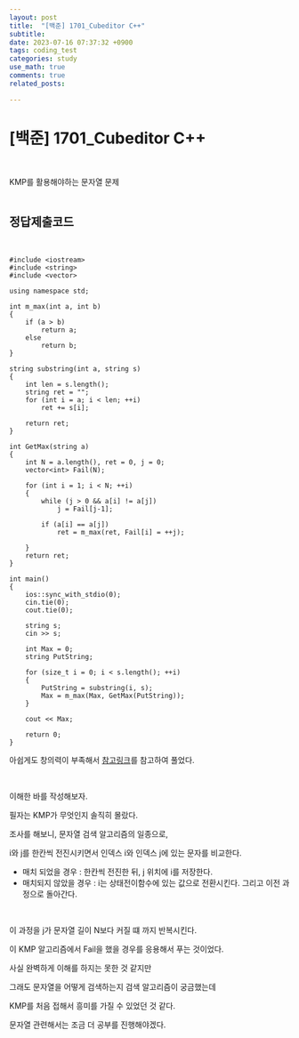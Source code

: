 ```yaml
---
layout: post
title:  "[백준] 1701_Cubeditor C++"
subtitle:   
date: 2023-07-16 07:37:32 +0900
tags: coding_test
categories: study
use_math: true
comments: true
related_posts:

---
```


# [백준] 1701_Cubeditor C++<br/>
<br/>

KMP를 활용해야하는 문자열 문제<br/>
<br/>

## 정답제출코드<br/>
<Br/>

```
#include <iostream>
#include <string>
#include <vector>

using namespace std;

int m_max(int a, int b)
{
    if (a > b)
        return a;
    else
        return b;
}

string substring(int a, string s)
{
    int len = s.length();
    string ret = "";
    for (int i = a; i < len; ++i)
        ret += s[i];
    
    return ret;
}

int GetMax(string a)
{
    int N = a.length(), ret = 0, j = 0;
    vector<int> Fail(N);

    for (int i = 1; i < N; ++i)
    {
        while (j > 0 && a[i] != a[j])
            j = Fail[j-1];
        
        if (a[i] == a[j])
            ret = m_max(ret, Fail[i] = ++j);
            
    }
    return ret;
}   

int main()
{
    ios::sync_with_stdio(0);
    cin.tie(0);
    cout.tie(0);

    string s;
    cin >> s;

    int Max = 0;
    string PutString;

    for (size_t i = 0; i < s.length(); ++i)
    {
        PutString = substring(i, s);
        Max = m_max(Max, GetMax(PutString));
    }

    cout << Max;

    return 0;
}
```

아쉽게도 창의력이 부족해서 [참고링크](https://m.blog.naver.com/PostView.naver?isHttpsRedirect=true&blogId=occidere&logNo=221184825080)를 참고하여 풀었다.<br/>

<br/>

이해한 바를 작성해보자.<br/>

필자는 KMP가 무엇인지 솔직히 몰랐다.<br/>

조사를 해보니, 문자열 검색 알고리즘의 일종으로,<br/>

i와 j를 한칸씩 전진시키면서 인덱스 i와 인덱스 j에 있는 문자를 비교한다.<br/>

- 매치 되었을 경우 : 한칸씩 전진한 뒤, j 위치에 i를 저장한다.
- 매치되지 않았을 경우 : i는 상태전이함수에 있는 값으로 전환시킨다. 그리고 이전 과정으로 돌아간다.

<br/>

이 과정을 j가 문자열 길이 N보다 커질 떄 까지 반복시킨다.<br/>

이 KMP 알고리즘에서 Fail을 했을 경우를 응용해서 푸는 것이었다.<br/>



사실 완벽하게 이해를 하지는 못한 것 같지만<br/>

그래도 문자열을 어떻게 검색하는지 검색 알고리즘이 궁금했는데<br/>

KMP를 처음 접해서 흥미를 가질 수 있었던 것 같다.<br/>

문자열 관련해서는 조금 더 공부를 진행해야겠다.<br/>